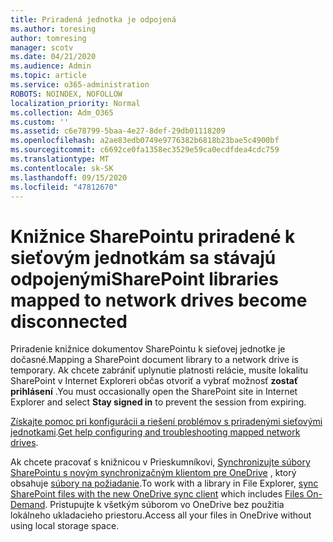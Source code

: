 ```yaml
---
title: Priradená jednotka je odpojená
ms.author: toresing
author: tomresing
manager: scotv
ms.date: 04/21/2020
ms.audience: Admin
ms.topic: article
ms.service: o365-administration
ROBOTS: NOINDEX, NOFOLLOW
localization_priority: Normal
ms.collection: Adm_O365
ms.custom: ''
ms.assetid: c6e78799-5baa-4e27-8def-29db01118209
ms.openlocfilehash: a2ae83edb0749e9776382b6818b23bae5c4900bf
ms.sourcegitcommit: c6692ce0fa1358ec3529e59ca0ecdfdea4cdc759
ms.translationtype: MT
ms.contentlocale: sk-SK
ms.lasthandoff: 09/15/2020
ms.locfileid: "47812670"
---
```

# <a name="sharepoint-libraries-mapped-to-network-drives-become-disconnected"></a><span data-ttu-id="8cc50-102">Knižnice SharePointu priradené k sieťovým jednotkám sa stávajú odpojenými</span><span class="sxs-lookup"><span data-stu-id="8cc50-102">SharePoint libraries mapped to network drives become disconnected</span></span>

<span data-ttu-id="8cc50-103">Priradenie knižnice dokumentov SharePointu k sieťovej jednotke je dočasné.</span><span class="sxs-lookup"><span data-stu-id="8cc50-103">Mapping a SharePoint document library to a network drive is temporary.</span></span> <span data-ttu-id="8cc50-104">Ak chcete zabrániť uplynutie platnosti relácie, musíte lokalitu SharePoint v Internet Exploreri občas otvoriť a vybrať možnosť **zostať prihlásení** .</span><span class="sxs-lookup"><span data-stu-id="8cc50-104">You must occasionally open the SharePoint site in Internet Explorer and select **Stay signed in** to prevent the session from expiring.</span></span> 
  
<span data-ttu-id="8cc50-105">[Získajte pomoc pri konfigurácii a riešení problémov s priradenými sieťovými jednotkami](https://docs.microsoft.com/sharepoint/support/administration/troubleshoot-mapped-network-drives).</span><span class="sxs-lookup"><span data-stu-id="8cc50-105">[Get help configuring and troubleshooting mapped network drives](https://docs.microsoft.com/sharepoint/support/administration/troubleshoot-mapped-network-drives).</span></span>
  
<span data-ttu-id="8cc50-106">Ak chcete pracovať s knižnicou v Prieskumníkovi, [Synchronizujte súbory SharePointu s novým synchronizačným klientom pre OneDrive](https://support.office.com/article/6de9ede8-5b6e-4503-80b2-6190f3354a88.aspx) , ktorý obsahuje [súbory na požiadanie](https://support.office.com/article/0e6860d3-d9f3-4971-b321-7092438fb38e.aspx).</span><span class="sxs-lookup"><span data-stu-id="8cc50-106">To work with a library in File Explorer, [sync SharePoint files with the new OneDrive sync client](https://support.office.com/article/6de9ede8-5b6e-4503-80b2-6190f3354a88.aspx) which includes [Files On-Demand](https://support.office.com/article/0e6860d3-d9f3-4971-b321-7092438fb38e.aspx).</span></span> <span data-ttu-id="8cc50-107">Pristupujte k všetkým súborom vo OneDrive bez použitia lokálneho ukladacieho priestoru.</span><span class="sxs-lookup"><span data-stu-id="8cc50-107">Access all your files in OneDrive without using local storage space.</span></span>
  

